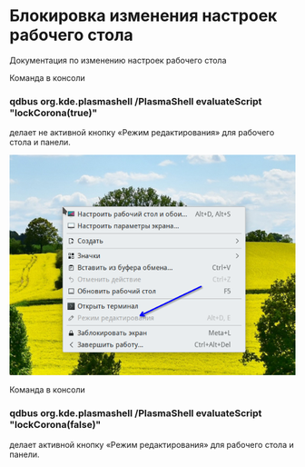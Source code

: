 # Блокировка изменения настроек рабочего стола

Документация по изменению настроек рабочего стола

Команда в консоли

### qdbus org.kde.plasmashell /PlasmaShell evaluateScript "lockCorona(true)"

делает не активной кнопку «Режим редактирования» для рабочего стола и панели.

![""](../img/20231123_114707.png "")

Команда в консоли

### qdbus org.kde.plasmashell /PlasmaShell evaluateScript "lockCorona(false)"

делает активной кнопку «Режим редактирования» для рабочего стола и панели.


